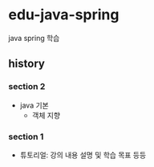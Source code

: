 # edu-java-spring

java spring 학습

## history

### section 2


-   java 기본
    -   객체 지향

### section 1

-   튜토리얼: 강의 내용 설명 및 학습 목표 등등

